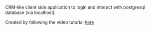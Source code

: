 CRM-like client side application to login and interact with postgresql database (via localhost). 

Created by following the video tutorial [here](https://youtu.be/ldYcgPKEZC8)